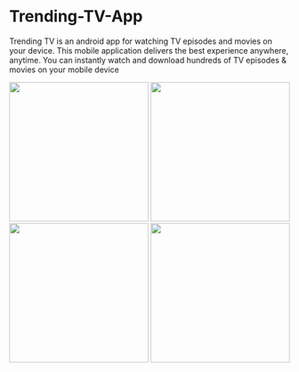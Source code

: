 # Trending-TV-App
Trending TV is an android app for watching TV episodes and movies on your device. This mobile application delivers the best experience anywhere, anytime. You can instantly watch and download hundreds of TV episodes &amp; movies on your mobile device

<img src="https://github.com/umeshsati54/Trending-TV-App/blob/master/Screenshot_2018-09-13-12-17-32.png" width="250">
<img src="https://github.com/umeshsati54/Trending-TV-App/blob/master/Screenshot_2018-09-13-12-18-17.png" width="250">
<img src="https://github.com/umeshsati54/Trending-TV-App/blob/master/Screenshot_2018-09-13-12-19-33.png" width="250">
<img src="https://github.com/umeshsati54/Trending-TV-App/blob/master/Screenshot_2018-09-13-12-21-23.png" width="250">
